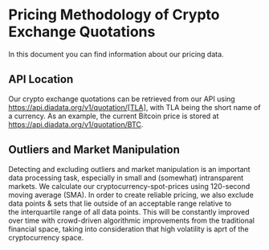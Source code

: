 # Pricing Methodology of Crypto Exchange Quotations

In this document you can find information about our pricing data.

## API Location
Our crypto exchange quotations can be retrieved from our API using <https://api.diadata.org/v1/quotation/[TLA]>, with TLA being the short name of a currency.
As an example, the current Bitcoin price is stored at <https://api.diadata.org/v1/quotation/BTC>.

## Outliers and Market Manipulation
Detecting and excluding outliers and market manipulation is an important data processing task, especially in small and (somewhat) intransparent markets.
We calculate our cryptocurrency-spot-prices using 120-second moving average (SMA).
In order to create reliable pricing, we also exclude data points & sets that lie outside of an acceptable range relative to the interquartile range of all data points.
This will be constantly improved over time with crowd-driven algorithmic improvements from the traditional financial space, taking into consideration that high volatility is aprt of the cryptocurrency space.
